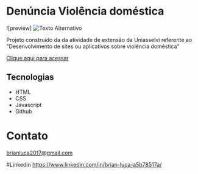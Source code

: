 # Denúncia Violência doméstica
![preview] <img src="C:\Users\brian-luca\Desktop\BL-Drinks-master\assets\fotos\Captura de tela 2025-08-06 122033.png" alt="Texto Alternativo">

Projeto construído da da atividade de extensão da Uniasselvi referente ao "Desenvolvimento de sites ou aplicativos sobre violência doméstica"

 [Clique aqui para acessar](https://brianluca99.github.io/ViolenciaDomestica/)

## Tecnologias
- HTML 
- CSS
- Javascript
- Github 

# Contato 
brianluca2017@gmail.com 

#Linkedin
https://www.linkedin.com/in/brian-luca-a5b78517a/

